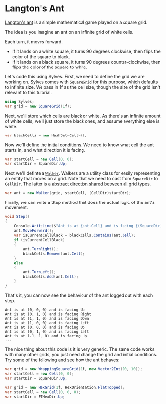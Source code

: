 # Langton's Ant

[Langton's ant](https://en.wikipedia.org/wiki/Langton%27s_ant) is a simple mathematical game played on a square grid.

The idea is you imagine an ant on an infinite grid of white cells.

Each turn, it moves forward.
* If it lands on a white square, it turns 90 degrees clockwise, then flips the color of the square to black.
* If it lands on a black square, it turns 90 degrees counter-clockwise, then flips the color of the square to white.

Let's code this using Sylves. First, we need to define the grid we are working on. Sylves comes with [`SquareGrid`](../grids/squaregrid.md) for this purpose, which defaults to infinite size. We pass in 1f as the cell size, though the size of the grid isn't relevant to this tutorial.

```csharp
using Sylves;
var grid = new SquareGrid(1f);
```

Next, we'll store which cells are black or white. As there's an infinite amount of white cells, we'll just store the black ones, and assume everything else is white.

```csharp
var blackCells = new HashSet<Cell>();
```

Now we'll define the initial conditions. We need to know what cell the ant starts in, and what direction it is facing.

```csharp
var startCell = new Cell(0, 0);
var startDir = SquareDir.Up;
```

Next we'll definte a [`Walker`](xref:Sylves.Walker). Walkers are a utility class for easily representing an entity that moves on a grid. Note that we need to cast from `SquareDir` to `CellDir`. The latter is a [abstract direction shared between all grid types](../concepts/intro.md#abstract-and-specific-types).

```csharp
var ant = new Walker(grid, startCell, (CellDir)startDir);
```

Finally, we can write a Step method that does the actual logic of the ant's movement.

```csharp
void Step()
{
    Console.WriteLine($"Ant is at {ant.Cell} and is facing {(SquareDir)ant.Dir}");
    ant.MoveForward();
    var isCurrentCellBlack = blackCells.Contains(ant.Cell);
    if (isCurrentCellBlack)
    {
        ant.TurnRight();
        blackCells.Remove(ant.Cell);
    }
    else
    {
        ant.TurnLeft();
        blackCells.Add(ant.Cell);
    }
}
```

That's it, you can now see the behaviour of the ant logged out with each step.
```
Ant is at (0, 0, 0) and is facing Up
Ant is at (0, 1, 0) and is facing Right
Ant is at (1, 1, 0) and is facing Down
Ant is at (1, 0, 0) and is facing Left
Ant is at (0, 0, 0) and is facing Up
Ant is at (0, 1, 0) and is facing Left
Ant is at (-1, 1, 0) and is facing Up
...
```

The nice thing about this code is it is very generic. The same code works with many other grids, you just need change the grid and initial conditions. Try some of the following and see how the ant behaves:


```csharp
var grid = new WrappingSquareGrid(1f, new Vector2Int(10, 10));
var startCell = new Cell(0, 0);
var startDir = SquareDir.Up;
```
```csharp
var grid = new HexGrid(1f, HexOrientation.FlatTopped);
var startCell = new Cell(0, 0, 0);
var startDir = FTHexDir.Up;
```